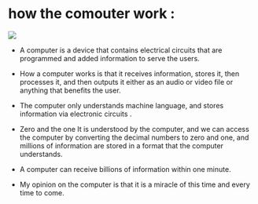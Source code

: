 # how the comouter work :
![](https://c0.klipartz.com/pngpicture/245/924/gratis-png-comics-de-computadora-mira-el-pensamiento-de-la-computadora.png)
* A computer is a device that contains electrical circuits that are programmed and added information to serve the users.

* How a computer works is that it receives information, stores it, then processes it, and then outputs it either as an audio or video file or anything that benefits the user.

* The computer only understands machine language, and stores information via electronic circuits .
* Zero and the one
It is understood by the computer, and we can access the computer by converting the decimal numbers to zero and one, and millions of information are stored in a format that the computer understands.
* A computer can receive billions of information within one minute.
* My opinion on the computer is that it is a miracle of this time and every time to come.
